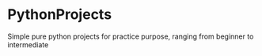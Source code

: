 # PythonProjects
Simple pure python projects for practice purpose, ranging from beginner to intermediate

